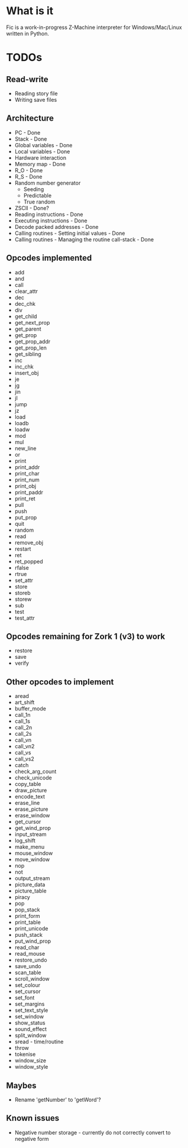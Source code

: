 # What is it
Fic is a work-in-progress Z-Machine interpreter for Windows/Mac/Linux written in Python.

# TODOs
## Read-write
- Reading story file
- Writing save files

## Architecture
- PC - Done
- Stack - Done
- Global variables - Done
- Local variables - Done
- Hardware interaction
- Memory map - Done
- R_O - Done
- R_S - Done
- Random number generator
  - Seeding
  - Predictable
  - True random
- ZSCII - Done?
- Reading instructions - Done
- Executing instructions - Done
- Decode packed addresses - Done
- Calling routines - Setting initial values - Done
- Calling routines - Managing the routine call-stack - Done

## Opcodes implemented
- add
- and
- call
- clear_attr
- dec
- dec_chk
- div
- get_child
- get\_next_prop
- get_parent
- get_prop
- get\_prop_addr
- get\_prop_len
- get_sibling
- inc
- inc_chk
- insert_obj
- je
- jg
- jin
- jl
- jump
- jz
- load
- loadb
- loadw
- mod
- mul
- new_line
- or
- print
- print_addr
- print_char
- print_num
- print_obj
- print_paddr
- print_ret
- pull
- push
- put_prop
- quit
- random
- read
- remove_obj
- restart
- ret
- ret_popped
- rfalse
- rtrue
- set_attr
- store
- storeb
- storew
- sub
- test
- test_attr

## Opcodes remaining for Zork 1 (v3) to work
- restore
- save
- verify

## Other opcodes to implement
- aread
- art_shift
- buffer_mode
- call_1n
- call_1s
- call_2n
- call_2s
- call_vn
- call_vn2
- call_vs
- call_vs2
- catch
- check\_arg_count
- check_unicode
- copy_table
- draw_picture
- encode_text
- erase_line
- erase_picture
- erase_window
- get_cursor
- get\_wind_prop
- input_stream
- log_shift
- make_menu
- mouse_window
- move_window
- nop
- not
- output_stream
- picture_data
- picture_table
- piracy
- pop
- pop_stack
- print_form
- print_table
- print_unicode
- push_stack
- put\_wind_prop
- read_char
- read_mouse
- restore_undo
- save_undo
- scan_table
- scroll_window
- set_colour
- set_cursor
- set_font
- set_margins
- set\_text_style
- set_window
- show_status
- sound_effect
- split_window
- sread - time/routine
- throw
- tokenise
- window_size
- window_style

## Maybes
- Rename 'getNumber' to 'getWord'?

## Known issues
- Negative number storage - currently do not correctly convert to negative form
